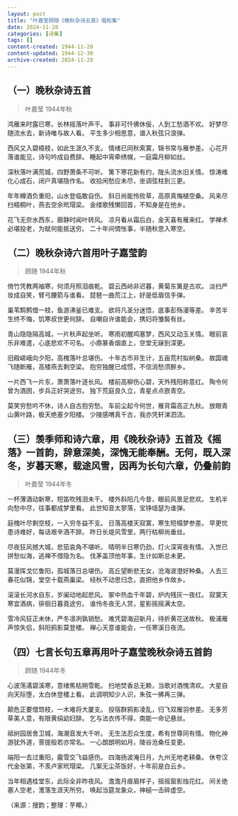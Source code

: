 ```yaml
---
layout: post
title: "叶嘉莹顾随《晚秋杂诗五首》唱和集"
date: 2024-11-28
categories: [诗集]
tags: []
content-created: 1944-11-20
content-updated: 1944-12-30
archive-created: 2024-11-28
---
```


## （一）晚秋杂诗五首

> 叶嘉莹 1944年秋

鸿雁来时露已寒，长林摇落叶声干。
事非可忏佛休佞，人到工愁酒不欢。
好梦尽随流水去，新诗唯与故人看。
平生多少相思意，谱入秋弦只浪弹。

西风又入碧梧枝，如此生涯久不支。
情绪已同秋索寞，锦书常与雁参差。
心花开落谁能见，诗句吟成自费辞。
睡起中宵牵绣幌，一庭霜月柳如丝。

深秋落叶满荒城，四野萧条不可听。
篱下寒花新有约，陇头流水旧关情。
惊涛难化心成石，闭户真堪隐作名。
收拾闲愁应未尽，坐调弦柱到三更。

年年樽酒负重阳，山水登临敢自伤。
斜日尚能怜败草，高原真悔植空桑。
风来尽扫梧桐叶，燕去空余玳瑁梁。
金缕歌残懒回首，不知身是在他乡。

花飞无奈水西东，廊静时闻叶转风。
凉月看从霜后白，金天喜有雁来红。
学禅术必堪投老，为赋何能抵送穷。
二十年间惆怅事，半随秋思入寒空。

## （二）晚秋杂诗六首用叶子嘉莹韵

> 顾随 1944年秋

倚竹凭教两袖寒，何须月照泪痕乾。
碧云西岭非迟暮，黄菊东篱是古欢。
淡扫严妆成自笑，臂弓腰箭与谁看。
琵琶一曲荒江上，好是低眉信手弹。

巢苇鹪鹩借一枝，鱼游沸釜已难支。
欲将凡圣分迷悟，底事彭殇漫等差。
辛苦半生终不悔，饥寒叔世更何辞。
自嘲自许谁能会，携妇将雏鬓有丝。

青山隐隐隔高城，一片秋声起坐听。
寒雨初醒鸡塞梦，西风又动玉关情。
眼前哀乐非难遣，心底悲欢不可名。
小鼎篆香烟直上，空堂无寐到深更。

旧殿嵯峨向夕阳，高槐落叶总堪伤。
十年古市非生计，五亩荒村拟树桑。
故国魂飞随断雁，高楼燕去剩空梁。
抱穷独醒已成惯，不信消愁须醉乡。

一片西飞一片东，萧萧落叶逐长风。
楼前高柳伤心碧，天外残阳称意红。
陶令何曾为酒困，步兵正好哭途穷。
独下荒庭良久立，青星点点嵌青空。

莫笑穷愁吟不休，诗人自古抱穷愁。
车前尘起今何世，雁背霜高正九秋。
放眼青山黄叶路，极天绝塞夕阳楼。
少陵感喟真千古，我亦凭轩涕泗流。

## （三）羡季师和诗六章，用《晚秋杂诗》五首及《摇落》一首韵，辞意深美，深愧无能奉酬。无何，既入深冬，岁暮天寒，载途风雪，因再为长句六章，仍叠前韵

> 叶嘉莹 1944年冬

一杯薄酒动新寒，短笛吹残泪未干。
楼外斜阳几今昔，眼前风景足悲欢。
生机半向愁中尽，往事都成梦里看。
此世知音太寥落，宝铮瑶瑟为谁弹。

庭槐叶尽剩空枝，一入穷冬益不支。
日落高楼天寂寞，寒生短榻梦参差。
早更忧患诗难好，每话艰辛酒不辞。
昨日长堤风雪里，两行枯柳尚垂丝。

尽夜狂风撼大城，悲笳哀角不堪听。
晴明半日寒仍劲，灯火深宵夜有情。
入世已拼愁似海，逃禅不借隐为名。
伐茅盖顶他年事，生计如斯总未更。

莫漫挥戈忆鲁阳，孤城落日总堪伤。
高丘望断悲无女，沧海波澄好种桑。
人去三春花似锦，堂空十载燕巢梁。
经秋不动思归念，直把他乡作故乡。

滚滚长河水自东，岁阑动地起悲风。
冢中热血千年碧，炉内残灰一夜红。
寂寞天寒宜酒病，徘徊日暮竟途穷。
谁怜冬夜无人赏，星影摇摇满太空。

雪冷风狂正未休，严冬凛冽孰销愁。
难凭碧海迎新月，待折黄花送故秋。
极浦雁声惊失侣，斜阳鸦影莫登楼。
禅心天意谁能会，一任寒溪日夜流。

## （四）七言长句五章再用叶子嘉莹晚秋杂诗五首韵

> 顾随 1944年冬

心波荡潏碧溪寒，意绪焦枯朔雪乾。
扫地焚香总无赖，当歌对酒愧清欢。
大星自向天际堕，太白休登楼上看。
此调明知少人识，朱弦一拂再三弹。


颠危正要借筇枝，一木难将大厦支。
投宿群鸦影凌乱，归飞双雁羽参差。
无多芳草美人意，有限黄绢幼妇辞。
乞与法衣传不得，南能一命记悬丝。

祗树园居舍卫城，海潮音发大千听。
无生法忍众生度，希有世尊同有情。
物化神游犹外道，菩提般若亦常名。
一心朗朗明如月，陵谷沧桑任变更。

端阳一去过重阳，霰雪交飞益感伤。
四海扬波淹日月，九州无地老耕桑。
休夸汉代金张第，不羡卢家玳瑁梁。
几案无尘茶饭好，十年前是白云乡。

当年相遇桂堂东，此际全非昨夜风。
澹澹月痕眉样子，摇摇窗影烛花红。
间关绝塞人空老，濩落生涯天所穷。
唤起当筵龙象众，神槌一击碎虚空。

（来源：搜韵；整理：芋椰。）
